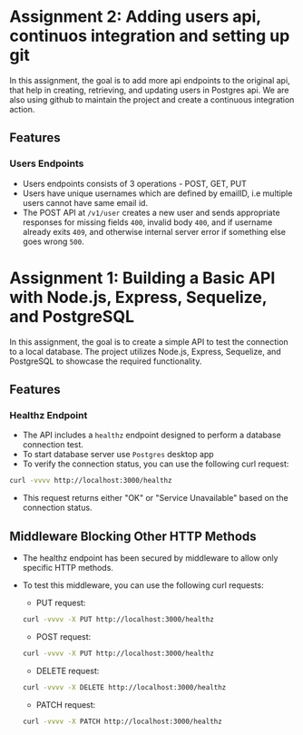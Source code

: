 # Assignment 2: Adding users api, continuos integration and setting up git

In this assignment, the goal is to add more api endpoints to the original api, that help in creating, retrieving, and updating users in Postgres api. We are also using github to maintain the project and create a continuous integration action.

## Features

### Users Endpoints

- Users endpoints consists of 3 operations - POST, GET, PUT
- Users have unique usernames which are defined by emailID, i.e multiple users cannot have same email id.
- The POST API at `/v1/user` creates a new user and sends appropriate responses for missing fields `400`, invalid body `400`, and if username already exits `409`, and otherwise internal server error if something else goes wrong `500`.

# Assignment 1: Building a Basic API with Node.js, Express, Sequelize, and PostgreSQL

In this assignment, the goal is to create a simple API to test the connection to a local database. The project utilizes Node.js, Express, Sequelize, and PostgreSQL to showcase the required functionality.

## Features

### Healthz Endpoint

- The API includes a `healthz` endpoint designed to perform a database connection test.
- To start database server use `Postgres` desktop app
- To verify the connection status, you can use the following curl request:

```bash
curl -vvvv http://localhost:3000/healthz
```

- This request returns either "OK" or "Service Unavailable" based on the connection status.

## Middleware Blocking Other HTTP Methods

- The healthz endpoint has been secured by middleware to allow only specific HTTP methods.
- To test this middleware, you can use the following curl requests:

  - PUT request:

  ```bash
  curl -vvvv -X PUT http://localhost:3000/healthz
  ```

  - POST request:

  ```bash
  curl -vvvv -X PUT http://localhost:3000/healthz
  ```

  - DELETE request:

  ```bash
  curl -vvvv -X DELETE http://localhost:3000/healthz
  ```

  - PATCH request:

  ```bash
  curl -vvvv -X PATCH http://localhost:3000/healthz
  ```
